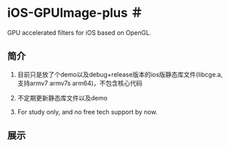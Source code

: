 # iOS-GPUImage-plus ＃
GPU accelerated filters for iOS based on OpenGL. 

## 简介 ##

1. 目前只是放了个demo以及debug+release版本的ios版静态库文件(libcge.a, 支持armv7 armv7s arm64)，不包含核心代码

2. 不定期更新静态库文件以及demo

3. For study only, and no free tech support by now.

## 展示 ##

